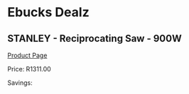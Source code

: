 
# Ebucks Dealz
## STANLEY - Reciprocating Saw - 900W
[Product Page](https://www.ebucks.com/web/shop/productSelected.do?prodId=1070058723&catId=1158501552)

Price: R1311.00

Savings: 


	